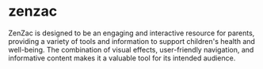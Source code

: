 # zenzac
ZenZac is designed to be an engaging and interactive resource for parents, providing a variety of tools and information to support children's health and well-being. The combination of visual effects, user-friendly navigation, and informative content makes it a valuable tool for its intended audience.
